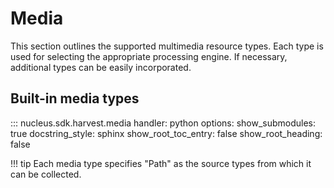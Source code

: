 # Media

This section outlines the supported multimedia resource types. Each type is used for selecting the appropriate processing engine. If necessary, additional types can be easily incorporated.

## Built-in media types

::: nucleus.sdk.harvest.media
    handler: python
    options:
      show_submodules: true
      docstring_style: sphinx
      show_root_toc_entry: false
      show_root_heading: false

!!! tip
    Each media type specifies "Path" as the source types from which it can be collected.





